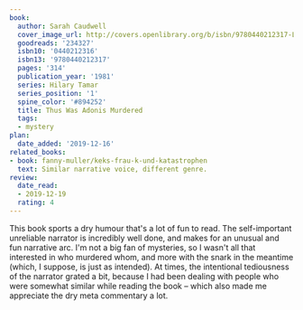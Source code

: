 ```yaml
---
book:
  author: Sarah Caudwell
  cover_image_url: http://covers.openlibrary.org/b/isbn/9780440212317-L.jpg
  goodreads: '234327'
  isbn10: '0440212316'
  isbn13: '9780440212317'
  pages: '314'
  publication_year: '1981'
  series: Hilary Tamar
  series_position: '1'
  spine_color: '#894252'
  title: Thus Was Adonis Murdered
  tags:
  - mystery
plan:
  date_added: '2019-12-16'
related_books:
- book: fanny-muller/keks-frau-k-und-katastrophen
  text: Similar narrative voice, different genre.
review:
  date_read:
  - 2019-12-19
  rating: 4
---
```


This book sports a dry humour that's a lot of fun to read. The self-important unreliable narrator is incredibly well
done, and makes for an unusual and fun narrative arc. I'm not a big fan of mysteries, so I wasn't all that interested in
who murdered whom, and more with the snark in the meantime (which, I suppose, is just as intended). At times, the
intentional tediousness of the narrator grated a bit, because I had been dealing with people who were somewhat similar
while reading the book – which also made me appreciate the dry meta commentary a lot.
